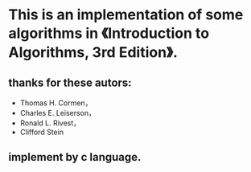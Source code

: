 # This is an implementation of some algorithms in 《Introduction to Algorithms, 3rd Edition》.

## thanks for these autors:
* Thomas H. Cormen，
* Charles E. Leiserson，
* Ronald L. Rivest，
* Clifford Stein

## implement by c language.
